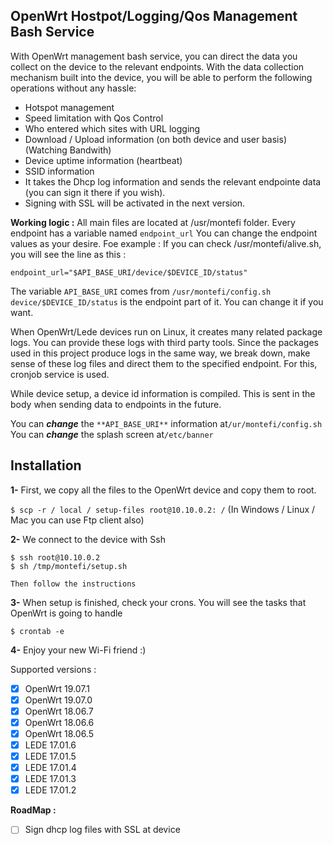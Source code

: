 ## OpenWrt Hostpot/Logging/Qos Management Bash Service

With OpenWrt management bash service, you can direct the data you collect on the device to the relevant endpoints. With the data collection mechanism built into the device, you will be able to perform the following operations without any hassle:

- Hotspot management
- Speed limitation with Qos Control
- Who entered which sites with URL logging
- Download / Upload information (on both device and user basis) (Watching Bandwith)
- Device uptime information (heartbeat)
- SSID information
- It takes the Dhcp log information and sends the relevant endpointe data (you can sign it there if you wish).
- Signing with SSL will be activated in the next version.

**Working logic :**
All main files are located at /usr/montefi folder.
Every endpoint has a variable named `endpoint_url`
You can change the endpoint values as your desire. Foe example : 
If you can check /usr/montefi/alive.sh, you will see the line as this : 

    endpoint_url="$API_BASE_URI/device/$DEVICE_ID/status"
  
The variable `API_BASE_URI` comes from `/usr/montefi/config.sh`
`device/$DEVICE_ID/status` is the endpoint part of it. You can change it if you want.

When OpenWrt/Lede devices run on Linux, it creates many related package logs. You can provide these logs with third party tools.
Since the packages used in this project produce logs in the same way, we break down, make sense of these log files and direct them to the specified endpoint. For this, cronjob service is used.

While device setup, a device id information is compiled. This is sent in the body when sending data to endpoints in the future.

You can ***change*** the `**API_BASE_URI**` information at`/ur/montefi/config.sh`
You can ***change*** the splash screen at`/etc/banner`

## Installation

**1-** First, we copy all the files to the OpenWrt device and copy them to root.

`$ scp -r / local / setup-files root@10.10.0.2: /`
(In Windows / Linux / Mac you can use Ftp client also)

**2-** We connect to the device with Ssh

    $ ssh root@10.10.0.2
    $ sh /tmp/montefi/setup.sh
	
	Then follow the instructions

**3-** When setup is finished, check your crons. You will see the tasks that OpenWrt is going to handle

    $ crontab -e

**4-** Enjoy your new Wi-Fi friend :)

Supported versions :
 - [x] OpenWrt 19.07.1
 - [x] OpenWrt 19.07.0
 - [x] OpenWrt 18.06.7
 - [x] OpenWrt 18.06.6
 - [x] OpenWrt 18.06.5
 - [x] LEDE 17.01.6
 - [x] LEDE 17.01.5
 - [x] LEDE 17.01.4
 - [x] LEDE 17.01.3
 - [x] LEDE 17.01.2

**RoadMap :** 
 - [ ] Sign dhcp log files with SSL at device
